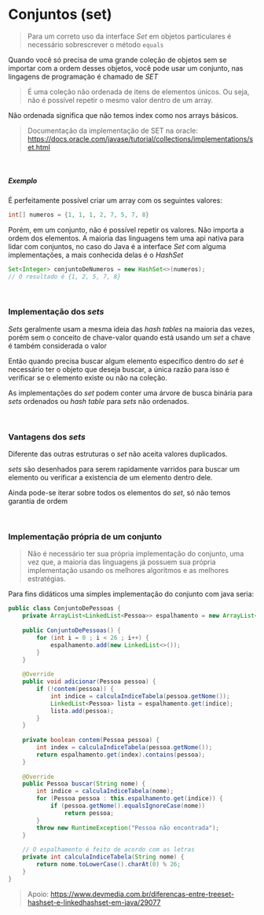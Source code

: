 # Conjuntos (set)

> Para um correto uso da interface _Set_ em objetos particulares é necessário sobrescrever o método `equals`

Quando você só precisa de uma grande coleção de objetos sem se importar com a ordem desses objetos, você pode usar um conjunto, nas lingagens de programação é chamado de _SET_


> É uma coleção não ordenada de itens de elementos únicos. Ou seja, não é possível repetir o mesmo valor dentro de um array.

Não ordenada significa que não temos index como nos arrays básicos.

> Documentação da implementação de SET na oracle: https://docs.oracle.com/javase/tutorial/collections/implementations/set.html

&nbsp;
##### Exemplo
É perfeitamente possível criar um array com os seguintes valores:
```java
int[] numeros = {1, 1, 1, 2, 7, 5, 7, 8}
```

Porém, em um conjunto, não é possível repetir os valores. Não importa a ordem dos elementos.
A maioria das linguagens tem uma api nativa para lidar com conjuntos, no caso do Java é a interface _Set_ com alguma implementações, a mais conhecida delas é o _HashSet_

```java
Set<Integer> conjuntoDeNumeros = new HashSet<>(numeros);
// O resultado é {1, 2, 5, 7, 8}
```


&nbsp;
### Implementação dos _sets_
_Sets_ geralmente usam a mesma ideia das _hash tables_ na maioria das vezes, porém sem o conceito de chave-valor quando está usando um _set_ a chave é também considerada o valor

Então quando precisa buscar algum elemento específico dentro do _set_ é necessário ter o objeto que deseja buscar, a única razão para isso é verificar se o elemento existe ou não na coleção.

As implementações do _set_ podem conter uma árvore de busca binária para _sets_ ordenados ou _hash table_ para _sets_ não ordenados.


&nbsp;
### Vantagens dos _sets_
Diferente das outras estruturas o _set_ não aceita valores duplicados.

_sets_ são desenhados para serem rapidamente varridos para buscar um elemento ou verificar a existencia de um elemento dentro dele.

Ainda pode-se iterar sobre todos os elementos do _set_, só não temos garantia de ordem


&nbsp;
### Implementação própria de um conjunto

> Não é necessário ter sua própria implementação do conjunto, uma vez que, a maioria das linguagens já possuem sua própria implementação usando os melhores algoritmos e as melhores estratégias.

Para fins didáticos uma simples implementação do conjunto com java seria:

```java
public class ConjuntoDePessoas {
    private ArrayList<LinkedList<Pessoa>> espalhamento = new ArrayList<>();
    
    public ConjuntoDePessoas() {
        for (int i = 0 ; i < 26 ; i++) {
            espalhamento.add(new LinkedList<>());
        }
    }
    
    @Override
    public void adicionar(Pessoa pessoa) {
        if (!contem(pessoa)) {
            int indice = calculaIndiceTabela(pessoa.getNome());
            LinkedList<Pessoa> lista = espalhamento.get(indice);
            lista.add(pessoa);
        }
    }
    
    private boolean contem(Pessoa pessoa) {
        int index = calculaIndiceTabela(pessoa.getNome());
        return espalhamento.get(index).contains(pessoa);
    }
    
    @Override
    public Pessoa buscar(String nome) {
        int indice = calculaIndiceTabela(nome);
        for (Pessoa pessoa : this.espalhamento.get(indice)) {
            if (pessoa.getNome().equalsIgnoreCase(nome))
                return pessoa;
        }
        throw new RuntimeException("Pessoa não encontrada");
    }
    
    // O espalhamento é feito de acordo com as letras
    private int calculaIndiceTabela(String nome) {
        return nome.toLowerCase().charAt(0) % 26;
    }
}
```

> Apoio: https://www.devmedia.com.br/diferencas-entre-treeset-hashset-e-linkedhashset-em-java/29077